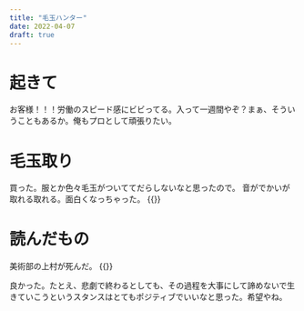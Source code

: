 ```yaml
---
title: "毛玉ハンター"
date: 2022-04-07
draft: true
---
```


# 起きて
お客様！！！労働のスピード感にビビってる。入って一週間やぞ？まぁ、そういうこともあるか。俺もプロとして頑張りたい。


# 毛玉取り
買った。服とか色々毛玉がついててだらしないなと思ったので。
音がでかいが取れる取れる。面白くなっちゃった。
{{<tweet user="dango_bot" id="1512071612916707331">}}

# 読んだもの
美術部の上村が死んだ。
{{<tweet user="dango_bot" id="1511958583654576128">}}

良かった。たとえ、悲劇で終わるとしても、その過程を大事にして諦めないで生きていこうというスタンスはとてもポジティブでいいなと思った。希望やね。